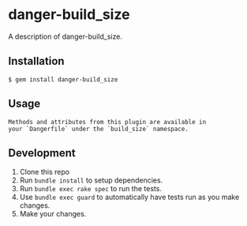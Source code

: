 # danger-build_size

A description of danger-build_size.

## Installation

    $ gem install danger-build_size

## Usage

    Methods and attributes from this plugin are available in
    your `Dangerfile` under the `build_size` namespace.

## Development

1. Clone this repo
2. Run `bundle install` to setup dependencies.
3. Run `bundle exec rake spec` to run the tests.
4. Use `bundle exec guard` to automatically have tests run as you make changes.
5. Make your changes.
